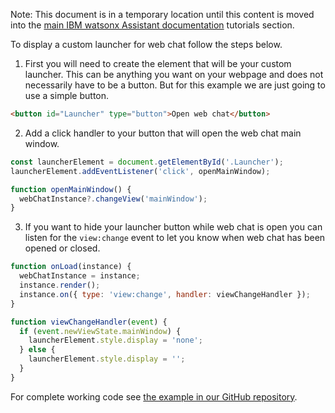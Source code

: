 Note: This document is in a temporary location until this content is moved into the [main IBM watsonx Assistant documentation](https://cloud.ibm.com/docs/watson-assistant?topic=watson-assistant-web-chat-overview) tutorials section.

To display a custom launcher for web chat follow the steps below.

1. First you will need to create the element that will be your custom launcher. This can be anything you want on your webpage and does not necessarily have to be a button. But for this example we are just going to use a simple button.
```html
<button id="Launcher" type="button">Open web chat</button>
```

2. Add a click handler to your button that will open the web chat main window.
```javascript
const launcherElement = document.getElementById('.Launcher');
launcherElement.addEventListener('click', openMainWindow);

function openMainWindow() {
  webChatInstance?.changeView('mainWindow');
}
```

3. If you want to hide your launcher button while web chat is open you can listen for the `view:change` event to let you know when web chat has been opened or closed.
```javascript
function onLoad(instance) {
  webChatInstance = instance;
  instance.render();
  instance.on({ type: 'view:change', handler: viewChangeHandler });
}

function viewChangeHandler(event) {
  if (event.newViewState.mainWindow) {
    launcherElement.style.display = 'none';
  } else {
    launcherElement.style.display = '';
  }
}
```

For complete working code see [the example in our GitHub repository](https://github.com/watson-developer-cloud/assistant-toolkit/tree/master/integrations/webchat/examples/custom-launcher).